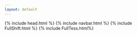 ```yaml
---
layout: default
---
```

{% include head.html %}
{% include navbar.html %}
{% include FullShift.html %}
{% include FullTess.html%}

